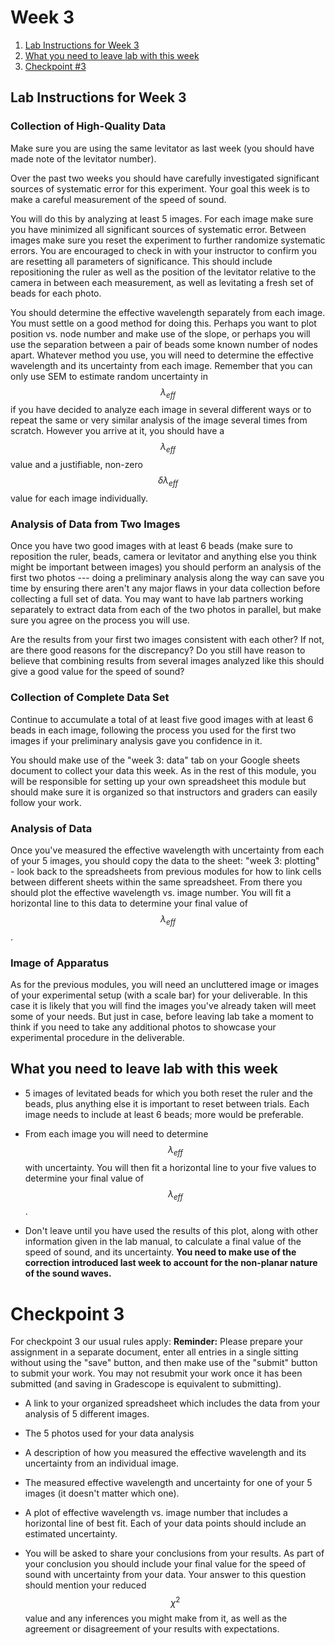 # Week 3


1. [Lab Instructions for Week 3](#lab-instructions-for-week-3)
2. [What you need to leave lab with this week](#what-you-need-to-leave-lab-with-this-week)
3. [Checkpoint #3](#checkpoint-3)



## Lab Instructions for Week 3

### Collection of High-Quality Data

Make sure you are using the same levitator as last week (you should have made note of the levitator number).

Over the past two weeks you should have carefully investigated significant sources of systematic error for this experiment. Your goal this week is to make a careful measurement of the speed of sound. 

You will do this by analyzing at least 5 images. For each image make sure you have minimized all significant sources of systematic error. Between images make sure you reset the experiment to further randomize systematic errors. You are encouraged to check in with your instructor to confirm you are resetting all parameters of significance. This should include repositioning the ruler as well as the position of the levitator relative to the camera in between each measurement, as well as levitating a fresh set of beads for each photo.

You should determine the effective wavelength separately from each image.  You must settle on a good method for doing this. Perhaps you want to plot position vs. node number and make use of the slope, or perhaps you will use the separation between a pair of beads some known number of nodes apart. Whatever method you use, you will need to determine the effective wavelength and its uncertainty from each image. Remember that you can only use SEM to estimate random uncertainty in $$\lambda_{eff}$$ if you have decided to analyze each image in several different ways or to repeat the same or very similar analysis of the image several times from scratch.  However you arrive at it, you should have a $$\lambda_{eff}$$ value and a justifiable, non-zero $$\delta \lambda_{eff}$$ value for each image individually.

### Analysis of Data from Two Images

Once you have two good images with at least 6 beads (make sure to reposition the ruler, beads, camera or levitator and anything else you think might be important between images) you should perform an analysis of the first two photos --- doing a preliminary analysis along the way can save you time by ensuring there aren't any major flaws in your data collection before collecting a full set of data. You may want to have lab partners working separately to extract data from each of the two photos in parallel, but make sure you agree on the process you will use.

Are the results from your first two images consistent with each other?  If not, are there good reasons for the discrepancy?  Do you still have reason to believe that combining results from several images analyzed like this should give a good value for the speed of sound?

### Collection of Complete Data Set

Continue to accumulate a total of at least five good images with at least 6 beads in each image, following the process you used for the first two images if your preliminary analysis gave you confidence in it.

You should make use of the "week 3: data" tab on your Google sheets document to collect your data this week. As in the rest of this module, you will be responsible for setting up your own spreadsheet this module but should make sure it is organized so that instructors and graders can easily follow your work.


### Analysis of Data

Once you've measured the effective wavelength with uncertainty from each of your 5 images, you should copy the data to the sheet: "week 3: plotting" - look back to the spreadsheets from previous modules for how to link cells between different sheets within the same spreadsheet. From there you should plot the effective wavelength vs. image number.  You will fit a horizontal line to this data to determine your final value of $$\lambda_{eff}$$.

### Image of Apparatus

As for the previous modules, you will need an uncluttered image or images of your experimental setup (with a scale bar) for your deliverable. In this case it is likely that you will find the images you've already taken will meet some of your needs. But just in case, before leaving lab take a moment to think if you need to take any additional photos to showcase your experimental procedure in the deliverable.


## What you need to leave lab with this week

+ 5 images of levitated beads for which you both reset the ruler and the beads, plus anything else it is important to reset between trials. Each image needs to include at least 6 beads; more would be preferable.

+ From each image you will need to determine $$\lambda_{eff}$$ with uncertainty. You will then fit a horizontal line to your five values to determine your final value of $$\lambda_{eff}$$.

+ Don't leave until you have used the results of this plot, along with other information given in the lab manual, to calculate a final value of the speed of sound, and its uncertainty.  **You need to make use of the correction introduced last week to account for the non-planar nature of the sound waves.**

# Checkpoint 3

For checkpoint 3 our usual rules apply:
**Reminder:** Please prepare your assignment in a separate document, enter all entries in a single sitting without using the "save" button, and then make use of the "submit" button to submit your work. You may not resubmit your work once it has been submitted (and saving in Gradescope is equivalent to submitting).

+ A link to your organized spreadsheet which includes the data from your analysis of 5 different images.

+ The 5 photos used for your data analysis

+ A description of how you measured the effective wavelength and its uncertainty from an individual image.

+ The measured effective wavelength and uncertainty for one of your 5 images (it doesn't matter which one).

+ A plot of effective wavelength vs. image number that includes a horizontal line of best fit. Each of your data points should include an estimated uncertainty. 

+ You will be asked to share your conclusions from your results. As part of your conclusion you should include your final value for the speed of sound with uncertainty from your data. Your answer to this question should mention your reduced $$\chi^2$$ value and any inferences you might make from it, as well as the agreement or disagreement of your results with expectations.









